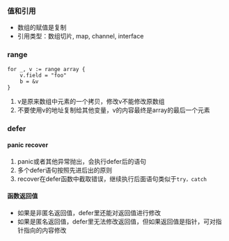 ### 值和引用
* 数组的赋值是复制
* 引用类型：数组切片, map, channel, interface

### range
```
for _, v := range array {
    v.field = "foo"
    b = &v
}
```
1. v是原来数组中元素的一个拷贝，修改v不能修改原数组
2. 不要使用v的地址复制给其他变量，v的内容最终是array的最后一个元素

### defer 

#### panic recover
1. panic或者其他异常抛出，会执行defer后的语句
2. 多个defer语句按照先进后出的原则
3. recover在defer函数中截取错误，继续执行后面语句类似于`try，catch`

#### 函数返回值
* 如果是非匿名返回值，defer里还能对返回值进行修改
* 如果是匿名返回值，defer里无法修改返回值，但如果返回值是指针，可对指针指向的内容修改
